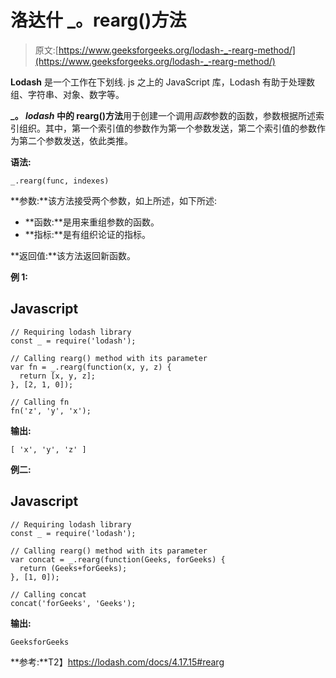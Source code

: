 # 洛达什 _。rearg()方法

> 原文:[https://www.geeksforgeeks.org/lodash-_-rearg-method/](https://www.geeksforgeeks.org/lodash-_-rearg-method/)

**Lodash** 是一个工作在下划线. js 之上的 JavaScript 库，Lodash 有助于处理数组、字符串、对象、数字等。

**_。 *lodash* 中的 rearg()方法**用于创建一个调用*函数*参数的函数，参数根据所述索引组织。其中，第一个索引值的参数作为第一个参数发送，第二个索引值的参数作为第二个参数发送，依此类推。

**语法:**

```
_.rearg(func, indexes)

```

**参数:**该方法接受两个参数，如上所述，如下所述:

*   **函数:**是用来重组参数的函数。
*   **指标:**是有组织论证的指标。

**返回值:**该方法返回新函数。

**例 1:**

## Javascript

```
// Requiring lodash library
const _ = require('lodash');

// Calling rearg() method with its parameter
var fn = _.rearg(function(x, y, z) {
  return [x, y, z];
}, [2, 1, 0]);

// Calling fn
fn('z', 'y', 'x');
```

**输出:**

```
[ 'x', 'y', 'z' ]

```

**例二:**

## Javascript

```
// Requiring lodash library
const _ = require('lodash');

// Calling rearg() method with its parameter
var concat = _.rearg(function(Geeks, forGeeks) {
  return (Geeks+forGeeks);
}, [1, 0]);

// Calling concat
concat('forGeeks', 'Geeks');
```

**输出:**

```
GeeksforGeeks

```

**参考:**T2】https://lodash.com/docs/4.17.15#rearg